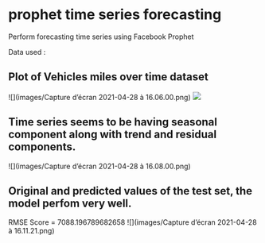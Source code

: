 # prophet time series forecasting
Perform forecasting time series using Facebook Prophet 

Data used : 


## Plot of Vehicles miles over time dataset
![](images/Capture d’écran 2021-04-28 à 16.06.00.png)
![](images/493ss_thinkstock_rf_heart_anatomy_illustration.webp)
## Time series seems to be having seasonal component along with trend and residual components.
![](images/Capture d’écran 2021-04-28 à 16.08.00.png)

## Original and predicted values of the test set, the model perfom very well.
RMSE Score = 7088.196789682658
![](images/Capture d’écran 2021-04-28 à 16.11.21.png)

